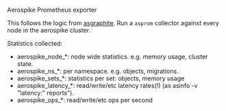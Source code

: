Aerospike Prometheus exporter

This follows the logic from [asgraphite](https://github.com/aerospike/aerospike-graphite). Run a `asprom` collector against every node in the aerospike cluster.

Statistics collected:

  * aerospike_node_*: node wide statistics. e.g. memory usage, cluster state.
  * aerospike_ns_*: per namespace. e.g. objects, migrations.
  * aerospike_sets_*: statistics per set: objects, memory usage
  * aerospike_latency_*: read/write/etc latency rates(!) (as asinfo -v "latency:" reports").
  * aerospike_ops_*: read/write/etc ops per second
